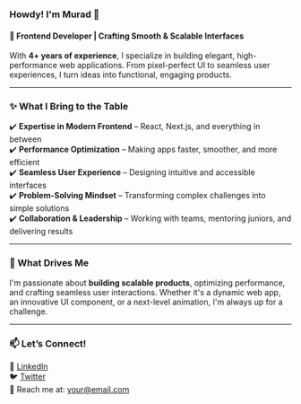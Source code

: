 ### Howdy! I'm Murad 👋  
#### 🚀 Frontend Developer | Crafting Smooth & Scalable Interfaces  

With **4+ years of experience**, I specialize in building elegant, high-performance web applications. From pixel-perfect UI to seamless user experiences, I turn ideas into functional, engaging products.  

---

### ✨ What I Bring to the Table  
✔️ **Expertise in Modern Frontend** – React, Next.js, and everything in between  
✔️ **Performance Optimization** – Making apps faster, smoother, and more efficient  
✔️ **Seamless User Experience** – Designing intuitive and accessible interfaces  
✔️ **Problem-Solving Mindset** – Transforming complex challenges into simple solutions  
✔️ **Collaboration & Leadership** – Working with teams, mentoring juniors, and delivering results  

---

### 🎯 What Drives Me  
I'm passionate about **building scalable products**, optimizing performance, and crafting seamless user interactions. Whether it's a dynamic web app, an innovative UI component, or a next-level animation, I'm always up for a challenge.  

---

### 📫 Let’s Connect!  
💼 [LinkedIn](https://linkedin.com/in/yourhandle)  
🐦 [Twitter](https://twitter.com/yourhandle)  
📧 Reach me at: your@email.com  
